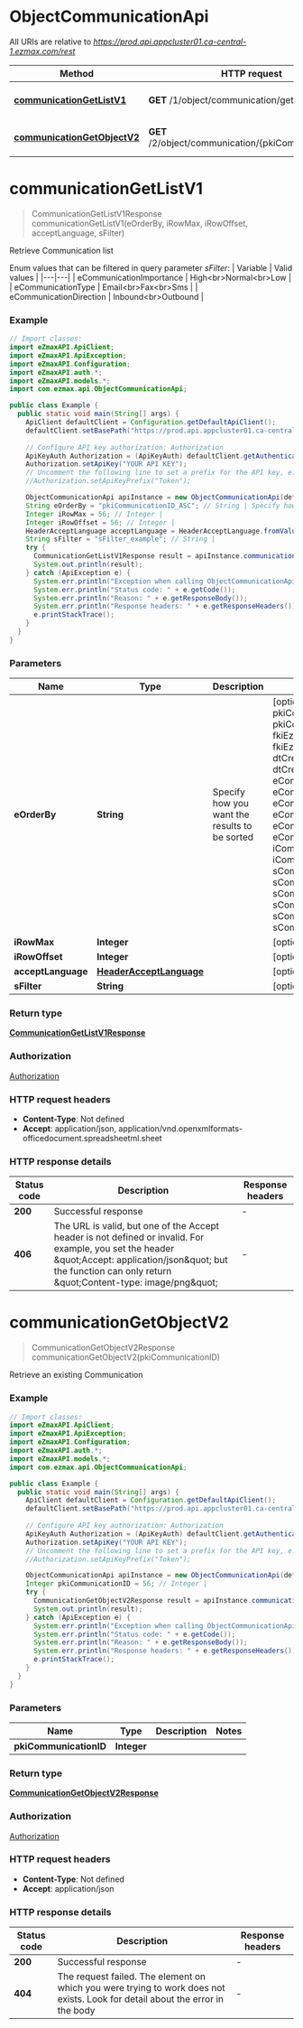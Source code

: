 # ObjectCommunicationApi

All URIs are relative to *https://prod.api.appcluster01.ca-central-1.ezmax.com/rest*

| Method | HTTP request | Description |
|------------- | ------------- | -------------|
| [**communicationGetListV1**](ObjectCommunicationApi.md#communicationGetListV1) | **GET** /1/object/communication/getList | Retrieve Communication list |
| [**communicationGetObjectV2**](ObjectCommunicationApi.md#communicationGetObjectV2) | **GET** /2/object/communication/{pkiCommunicationID} | Retrieve an existing Communication |


<a name="communicationGetListV1"></a>
# **communicationGetListV1**
> CommunicationGetListV1Response communicationGetListV1(eOrderBy, iRowMax, iRowOffset, acceptLanguage, sFilter)

Retrieve Communication list

Enum values that can be filtered in query parameter *sFilter*:  | Variable | Valid values | |---|---| | eCommunicationImportance | High&lt;br&gt;Normal&lt;br&gt;Low | | eCommunicationType | Email&lt;br&gt;Fax&lt;br&gt;Sms | | eCommunicationDirection | Inbound&lt;br&gt;Outbound |

### Example
```java
// Import classes:
import eZmaxAPI.ApiClient;
import eZmaxAPI.ApiException;
import eZmaxAPI.Configuration;
import eZmaxAPI.auth.*;
import eZmaxAPI.models.*;
import com.ezmax.api.ObjectCommunicationApi;

public class Example {
  public static void main(String[] args) {
    ApiClient defaultClient = Configuration.getDefaultApiClient();
    defaultClient.setBasePath("https://prod.api.appcluster01.ca-central-1.ezmax.com/rest");
    
    // Configure API key authorization: Authorization
    ApiKeyAuth Authorization = (ApiKeyAuth) defaultClient.getAuthentication("Authorization");
    Authorization.setApiKey("YOUR API KEY");
    // Uncomment the following line to set a prefix for the API key, e.g. "Token" (defaults to null)
    //Authorization.setApiKeyPrefix("Token");

    ObjectCommunicationApi apiInstance = new ObjectCommunicationApi(defaultClient);
    String eOrderBy = "pkiCommunicationID_ASC"; // String | Specify how you want the results to be sorted
    Integer iRowMax = 56; // Integer | 
    Integer iRowOffset = 56; // Integer | 
    HeaderAcceptLanguage acceptLanguage = HeaderAcceptLanguage.fromValue("*"); // HeaderAcceptLanguage | 
    String sFilter = "sFilter_example"; // String | 
    try {
      CommunicationGetListV1Response result = apiInstance.communicationGetListV1(eOrderBy, iRowMax, iRowOffset, acceptLanguage, sFilter);
      System.out.println(result);
    } catch (ApiException e) {
      System.err.println("Exception when calling ObjectCommunicationApi#communicationGetListV1");
      System.err.println("Status code: " + e.getCode());
      System.err.println("Reason: " + e.getResponseBody());
      System.err.println("Response headers: " + e.getResponseHeaders());
      e.printStackTrace();
    }
  }
}
```

### Parameters

| Name | Type | Description  | Notes |
|------------- | ------------- | ------------- | -------------|
| **eOrderBy** | **String**| Specify how you want the results to be sorted | [optional] [enum: pkiCommunicationID_ASC, pkiCommunicationID_DESC, fkiEzsignfolderID_ASC, fkiEzsignfolderID_DESC, dtCreatedDate_ASC, dtCreatedDate_DESC, eCommunicationDirection_ASC, eCommunicationDirection_DESC, eCommunicationImportance_ASC, eCommunicationImportance_DESC, eCommunicationType_ASC, eCommunicationType_DESC, iCommunicationrecipientCount_ASC, iCommunicationrecipientCount_DESC, sCommunicationSubject_ASC, sCommunicationSubject_DESC, sCommunicationSender_ASC, sCommunicationSender_DESC, sCommunicationRecipient_ASC, sCommunicationRecipient_DESC] |
| **iRowMax** | **Integer**|  | [optional] |
| **iRowOffset** | **Integer**|  | [optional] |
| **acceptLanguage** | [**HeaderAcceptLanguage**](.md)|  | [optional] [enum: *, en, fr] |
| **sFilter** | **String**|  | [optional] |

### Return type

[**CommunicationGetListV1Response**](CommunicationGetListV1Response.md)

### Authorization

[Authorization](../README.md#Authorization)

### HTTP request headers

 - **Content-Type**: Not defined
 - **Accept**: application/json, application/vnd.openxmlformats-officedocument.spreadsheetml.sheet

### HTTP response details
| Status code | Description | Response headers |
|-------------|-------------|------------------|
| **200** | Successful response |  -  |
| **406** | The URL is valid, but one of the Accept header is not defined or invalid. For example, you set the header \&quot;Accept: application/json\&quot; but the function can only return \&quot;Content-type: image/png\&quot; |  -  |

<a name="communicationGetObjectV2"></a>
# **communicationGetObjectV2**
> CommunicationGetObjectV2Response communicationGetObjectV2(pkiCommunicationID)

Retrieve an existing Communication



### Example
```java
// Import classes:
import eZmaxAPI.ApiClient;
import eZmaxAPI.ApiException;
import eZmaxAPI.Configuration;
import eZmaxAPI.auth.*;
import eZmaxAPI.models.*;
import com.ezmax.api.ObjectCommunicationApi;

public class Example {
  public static void main(String[] args) {
    ApiClient defaultClient = Configuration.getDefaultApiClient();
    defaultClient.setBasePath("https://prod.api.appcluster01.ca-central-1.ezmax.com/rest");
    
    // Configure API key authorization: Authorization
    ApiKeyAuth Authorization = (ApiKeyAuth) defaultClient.getAuthentication("Authorization");
    Authorization.setApiKey("YOUR API KEY");
    // Uncomment the following line to set a prefix for the API key, e.g. "Token" (defaults to null)
    //Authorization.setApiKeyPrefix("Token");

    ObjectCommunicationApi apiInstance = new ObjectCommunicationApi(defaultClient);
    Integer pkiCommunicationID = 56; // Integer | 
    try {
      CommunicationGetObjectV2Response result = apiInstance.communicationGetObjectV2(pkiCommunicationID);
      System.out.println(result);
    } catch (ApiException e) {
      System.err.println("Exception when calling ObjectCommunicationApi#communicationGetObjectV2");
      System.err.println("Status code: " + e.getCode());
      System.err.println("Reason: " + e.getResponseBody());
      System.err.println("Response headers: " + e.getResponseHeaders());
      e.printStackTrace();
    }
  }
}
```

### Parameters

| Name | Type | Description  | Notes |
|------------- | ------------- | ------------- | -------------|
| **pkiCommunicationID** | **Integer**|  | |

### Return type

[**CommunicationGetObjectV2Response**](CommunicationGetObjectV2Response.md)

### Authorization

[Authorization](../README.md#Authorization)

### HTTP request headers

 - **Content-Type**: Not defined
 - **Accept**: application/json

### HTTP response details
| Status code | Description | Response headers |
|-------------|-------------|------------------|
| **200** | Successful response |  -  |
| **404** | The request failed. The element on which you were trying to work does not exists. Look for detail about the error in the body |  -  |

